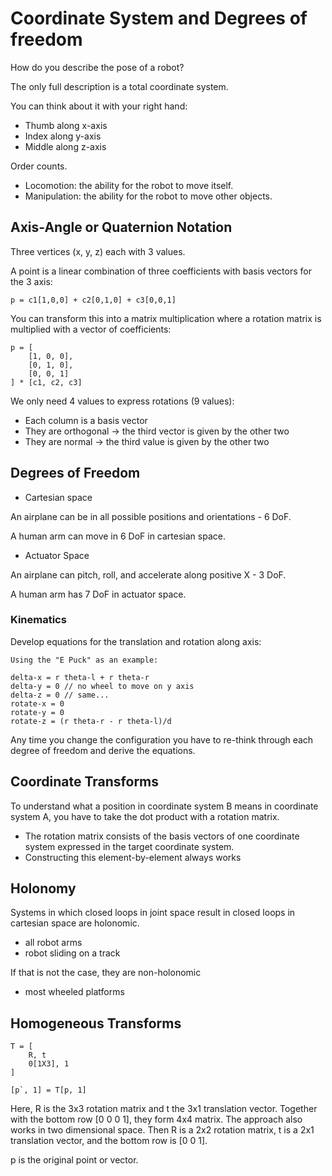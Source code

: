 # Coordinate System and Degrees of freedom

How do you describe the pose of a robot?

The only full description is a total coordinate system.

You can think about it with your right hand:

- Thumb along x-axis
- Index along y-axis
- Middle along z-axis

Order counts.

- Locomotion: the ability for the robot to move itself.
- Manipulation: the ability for the robot to move other objects.

## Axis-Angle or Quaternion Notation

Three vertices (x, y, z) each with 3 values.

A point is a linear combination of three coefficients with basis vectors for the
3 axis:

```
p = c1[1,0,0] + c2[0,1,0] + c3[0,0,1]
```

You can transform this into a matrix multiplication where a rotation matrix is
multiplied with a vector of coefficients:

```
p = [
    [1, 0, 0],
    [0, 1, 0],
    [0, 0, 1]
] * [c1, c2, c3]
```

We only need 4 values to express rotations (9 values):

- Each column is a basis vector
- They are orthogonal -> the third vector is given by the other two
- They are normal -> the third value is given by the other two

## Degrees of Freedom

- Cartesian space

An airplane can be in all possible positions and orientations - 6 DoF.

A human arm can move in 6 DoF in cartesian space.

- Actuator Space

An airplane can pitch, roll, and accelerate along positive X - 3 DoF.

A human arm has 7 DoF in actuator space.

### Kinematics

Develop equations for the translation and rotation along axis:

```
Using the "E Puck" as an example:

delta-x = r theta-l + r theta-r
delta-y = 0 // no wheel to move on y axis
delta-z = 0 // same...
rotate-x = 0
rotate-y = 0
rotate-z = (r theta-r - r theta-l)/d
```

Any time you change the configuration you have to re-think through each degree
of freedom and derive the equations.

## Coordinate Transforms

To understand what a position in coordinate system B means in coordinate system
A, you have to take the dot product with a rotation matrix.

- The rotation matrix consists of the basis vectors of one coordinate system
  expressed in the target coordinate system.
- Constructing this element-by-element always works

## Holonomy

Systems in which closed loops in joint space result in closed loops in
cartesian space are holonomic.

- all robot arms
- robot sliding on a track

If that is not the case, they are non-holonomic

- most wheeled platforms

## Homogeneous Transforms

```
T = [
    R, t
    0[1X3], 1
]

[p`, 1] = T[p, 1]
```

Here, R is the 3x3 rotation matrix and t the 3x1 translation vector. Together with the bottom row [0 0 0 1], they form 4x4 matrix. The approach also works in two dimensional space. Then R is a 2x2 rotation matrix, t is a 2x1 translation vector, and the bottom row is [0 0 1].

p is the original point or vector.
